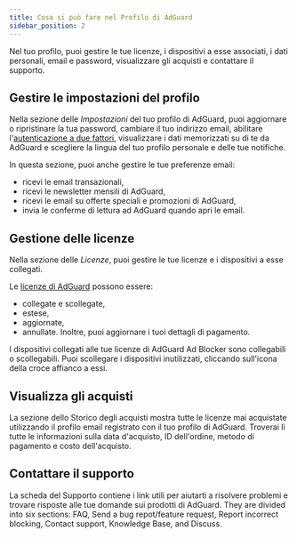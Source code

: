```yaml
---
title: Cosa si può fare nel Profilo di AdGuard
sidebar_position: 2
---
```


Nel tuo profilo, puoi gestire le tue licenze, i dispositivi a esse associati, i dati personali, email e password, visualizzare gli acquisti e contattare il supporto.

## Gestire le impostazioni del profilo

Nella sezione delle *Impostazioni* del tuo profilo di AdGuard, puoi aggiornare o ripristinare la tua password, cambiare il tuo indirizzo email, abilitare l'[autenticazione a due fattori](../2fa), visualizzare i dati memorizzati su di te da AdGuard e scegliere la lingua del tuo profilo personale e delle tue notifiche.

In questa sezione, puoi anche gestire le tue preferenze email:

- ricevi le email transazionali,
- ricevi le newsletter mensili di AdGuard,
- ricevi le email su offerte speciali e promozioni di AdGuard,
- invia le conferme di lettura ad AdGuard quando apri le email.

## Gestione delle licenze

Nella sezione delle *Licenze*, puoi gestire le tue licenze e i dispositivi a esse collegati.

Le [licenze di AdGuard](../../license/what-is) possono essere:

- collegate e scollegate,
- estese,
- aggiornate,
- annullate. Inoltre, puoi aggiornare i tuoi dettagli di pagamento.

I dispositivi collegati alle tue licenze di AdGuard Ad Blocker sono collegabili o scollegabili. Puoi scollegare i dispositivi inutilizzati, cliccando sull'icona della croce affianco a essi.

## Visualizza gli acquisti

La sezione dello Storico degli acquisti mostra tutte le licenze mai acquistate utilizzando il profilo email registrato con il tuo profilo di AdGuard. Troverai lì tutte le informazioni sulla data d'acquisto, ID dell'ordine, metodo di pagamento e costo dell'acquisto.

## Contattare il supporto

La scheda del Supporto contiene i link utili per aiutarti a risolvere problemi e trovare risposte alle tue domande sui prodotti di AdGuard. They are divided into six sections: FAQ, Send a bug repot/feature request, Report incorrect blocking, Contact support, Knowledge Base, and Discuss.
